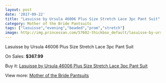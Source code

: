 ```yaml
---
layout: post
date: '2017-09-22'
title: "Lasuisse by Ursula 46006 Plus Size Stretch Lace 3pc Pant Suit"
category: Mother of the Bride Pantsuits
tags: ["lasuisse","evening","beaded","prom","stretch"]
image: http://img.princessan.com/57602-thickbox_default/lasuisse-by-ursula-46006-plus-size-stretch-lace-3pc-pant-suit.jpg
---
```

Lasuisse by Ursula 46006 Plus Size Stretch Lace 3pc Pant Suit

On Sales: **$367.99**
<a href="https://www.princessan.com/en/mother-of-the-bride-pantsuits/17875-lasuisse-by-ursula-46006-plus-size-stretch-lace-3pc-pant-suit.html"><amp-img layout="responsive" width="600" height="600" src="//img.princessan.com/57602-thickbox_default/lasuisse-by-ursula-46006-plus-size-stretch-lace-3pc-pant-suit.jpg" alt="Lasuisse by Ursula 46006 Plus Size Stretch Lace 3pc Pant Suit 0" /></a>

Buy it: [Lasuisse by Ursula 46006 Plus Size Stretch Lace 3pc Pant Suit](https://www.princessan.com/en/mother-of-the-bride-pantsuits/17875-lasuisse-by-ursula-46006-plus-size-stretch-lace-3pc-pant-suit.html "Lasuisse by Ursula 46006 Plus Size Stretch Lace 3pc Pant Suit")

View more: [Mother of the Bride Pantsuits](https://www.princessan.com/en/179-mother-of-the-bride-pantsuits "Mother of the Bride Pantsuits")